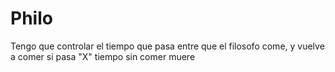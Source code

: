 # Philo

Tengo que controlar el tiempo que pasa entre que el filosofo come, y vuelve a comer si pasa "X" tiempo sin comer muere